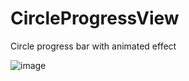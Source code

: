 # CircleProgressView
Circle progress bar with animated effect  

![image](https://github.com/createBean/CircleProgressView/blob/master/gif/record.gif)  
